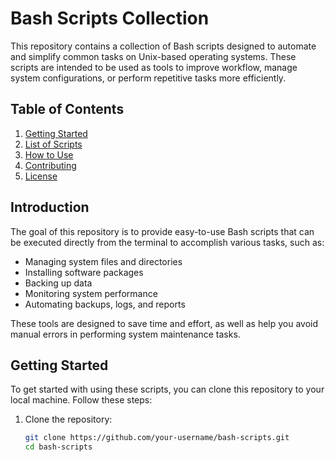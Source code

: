 # Bash Scripts Collection

This repository contains a collection of Bash scripts designed to automate and simplify common tasks on Unix-based operating systems. These scripts are intended to be used as tools to improve workflow, manage system configurations, or perform repetitive tasks more efficiently.

## Table of Contents
1. [Getting Started](#getting-started)
2. [List of Scripts](#list-of-scripts)
3. [How to Use](#how-to-use)
4. [Contributing](#contributing)
5. [License](#license)

## Introduction

The goal of this repository is to provide easy-to-use Bash scripts that can be executed directly from the terminal to accomplish various tasks, such as:

- Managing system files and directories
- Installing software packages
- Backing up data
- Monitoring system performance
- Automating backups, logs, and reports

These tools are designed to save time and effort, as well as help you avoid manual errors in performing system maintenance tasks.

## Getting Started

To get started with using these scripts, you can clone this repository to your local machine. Follow these steps:

1. Clone the repository:
   ```bash
   git clone https://github.com/your-username/bash-scripts.git
   cd bash-scripts
